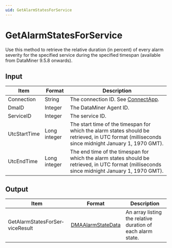 ```yaml
---
uid: GetAlarmStatesForService
---
```


# GetAlarmStatesForService

Use this method to retrieve the relative duration (in percent) of every alarm severity for the specified service during the specified timespan (available from DataMiner 9.5.8 onwards).

## Input

| Item | Format | Description |
|--|--|--|
| Connection | String | The connection ID. See [ConnectApp](xref:ConnectApp). |
| DmaID | Integer | The DataMiner Agent ID. |
| ServiceID | Integer | The service ID. |
| UtcStartTime | Long integer | The start time of the timespan for which the alarm states should be retrieved, in UTC format (milliseconds since midnight January 1, 1970 GMT). |
| UtcEndTime | Long integer | The end time of the timespan for which the alarm states should be retrieved, in UTC format (milliseconds since midnight January 1, 1970 GMT). |

## Output

| Item | Format | Description |
|--|--|--|
| GetAlarmStatesForSer­viceResult | [DMAAlarmStateData](xref:DMAAlarmStateData) | An array listing the relative duration of each alarm state. |
